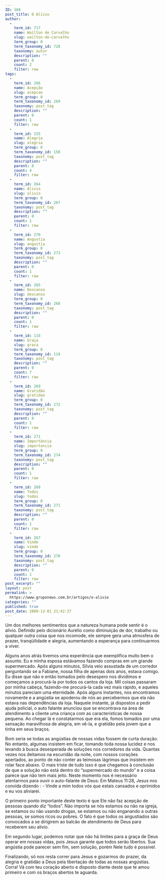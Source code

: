 ```yaml
---
ID: 166
post_title: O Alívio
author:
  - 
    term_id: 717
    name: Wailton de Carvalho
    slug: wailton-de-carvalho
    term_group: 0
    term_taxonomy_id: 728
    taxonomy: autor
    description: ""
    parent: 0
    count: 2
    filter: raw
tags:
  - 
    term_id: 266
    name: Acepção
    slug: acepcao
    term_group: 0
    term_taxonomy_id: 269
    taxonomy: post_tag
    description: ""
    parent: 0
    count: 1
    filter: raw
  - 
    term_id: 155
    name: Alegria
    slug: alegria
    term_group: 0
    term_taxonomy_id: 158
    taxonomy: post_tag
    description: ""
    parent: 0
    count: 4
    filter: raw
  - 
    term_id: 264
    name: Alivio
    slug: alivio
    term_group: 0
    term_taxonomy_id: 267
    taxonomy: post_tag
    description: ""
    parent: 0
    count: 1
    filter: raw
  - 
    term_id: 270
    name: Angustia
    slug: angustia
    term_group: 0
    term_taxonomy_id: 273
    taxonomy: post_tag
    description: ""
    parent: 0
    count: 1
    filter: raw
  - 
    term_id: 265
    name: Descanso
    slug: descanso
    term_group: 0
    term_taxonomy_id: 268
    taxonomy: post_tag
    description: ""
    parent: 0
    count: 1
    filter: raw
  - 
    term_id: 116
    name: Graça
    slug: graca
    term_group: 0
    term_taxonomy_id: 119
    taxonomy: post_tag
    description: ""
    parent: 0
    count: 7
    filter: raw
  - 
    term_id: 269
    name: Gratidão
    slug: gratidao
    term_group: 0
    term_taxonomy_id: 272
    taxonomy: post_tag
    description: ""
    parent: 0
    count: 1
    filter: raw
  - 
    term_id: 271
    name: Importância
    slug: importancia
    term_group: 0
    term_taxonomy_id: 274
    taxonomy: post_tag
    description: ""
    parent: 0
    count: 1
    filter: raw
  - 
    term_id: 268
    name: Todos
    slug: todos
    term_group: 0
    term_taxonomy_id: 271
    taxonomy: post_tag
    description: ""
    parent: 0
    count: 1
    filter: raw
  - 
    term_id: 267
    name: Vinde
    slug: vinde
    term_group: 0
    term_taxonomy_id: 270
    taxonomy: post_tag
    description: ""
    parent: 0
    count: 1
    filter: raw
post_excerpt: ""
layout: post
permalink: >
  https://www.gruponews.com.br/artigos/o-alivio
categories: ""
published: true
post_date: 2009-12-01 21:42:37
---
```

Um dos melhores sentimentos que a natureza humana pode sentir é o alívio. Definido pelo dicionário Aurélio como diminuição de dor, trabalho ou qualquer outra coisa que nos incomode, ele sempre gera uma atmosfera de prazer, tranqüilidade e alegria, aumentando a esperança para continuarmos a viver.

Alguns anos atrás tivemos uma experiência que exemplifica muito bem o assunto. Eu e minha esposa estávamos fazendo compras em um grande supermercado. Após alguns minutos, Sílvia veio assustada de um corredor perguntando se a Fabiane, nossa filha de apenas dois anos, estava comigo. Eu disse que não e então tomados pelo desespero nos dividimos e começamos a procurá-la por todos os cantos da loja. Mil coisas passaram por minha cabeça, fazendo-me procurá-la cada vez mais rápido, e aqueles minutos pareciam uma eternidade. Após alguns instantes, nos encontramos novamente e a angústia se apoderou de nós ao percebermos que ela não estava nas dependências da loja. Naquele instante, já dispostos a pedir ajuda policial, o auto falante anunciou que se encontrava na área de atendimento a cliente uma criança com as características de nossa pequena. Ao chegar lá e constatarmos que era ela, fomos tomados por uma sensação maravilhosa de alegria, em vê-la, e gratidão pela jovem que a tinha em seus braços.

Bom seria se todas as angústias de nossas vidas fossem de curta duração. No entanto, algumas insistem em ficar, tomando toda nossa lucidez e nos levando à busca desesperada de soluções nos corredores da vida. Quantas vezes nos deitamos na escuridão da noite, com nossos corações apertados, ao ponto de não conter as teimosas lágrimas que insistem em rolar face abaixo. O mais triste de tudo isso é que chegamos à conclusão de que a solução não está dentro do “supermercado do mundo” e a coisa parece que não tem mais jeito. Neste momento nos é necessário atentarmos para ouvir o auto-falante de Deus: Em Mateus 11:28, Jesus nos convida dizendo : - Vinde a mim todos vós que estais cansados e oprimidos e eu vos aliviarei.

O primeiro ponto importante deste texto é que Ele não faz acepção de pessoas quando diz “todos”. Não importa se nós estamos ou não na igreja, se estamos ou não usando drogas, se estamos ou não enganando a outras pessoas, se somos ricos ou pobres. O fato é que todos os angustiados são convocados a se dirigirem ao balcão de atendimento de Deus para receberem seu alívio.

Em segundo lugar, podemos notar que não há limites para a graça de Deus operar em nossas vidas, pois Jesus garante que todos serão libertos. Sua angústia pode parecer sem fim, sem solução, porém Nele tudo é possível.

Finalizando, só nos resta correr para Jesus e gozarmos do prazer, da alegria e gratidão a Deus pela libertação de todas as nossas angústias. Corra! Vá com teu coração aberto e disposto diante deste que te amou primeiro e com os braços abertos te aguarda.